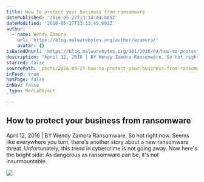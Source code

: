 ```yaml
---
title: How to protect your business from ransomware
datePublished: '2016-05-27T13:14:44.885Z'
dateModified: '2016-05-27T13:13:45.693Z'
author:
  - name: Wendy Zamora
    url: 'https://blog.malwarebytes.org/author/wzamora/'
    avatar: {}
isBasedOnUrl: 'https://blog.malwarebytes.org/101/2016/04/how-to-protect-your-business-from-ransomware/'
description: "April 12, 2016 | BY Wendy Zamora Ransomware. So hot right now. Seems like everywhere you turn, there's another story about a new ransomware threat. Unfortunately, this trend in cybercrime is not going away. Now here's the bright side: As dangerous as ransomware can be, it's not insurmountable."
starred: false
sourcePath: _posts/2016-05-27-how-to-protect-your-business-from-ransomware.md
inFeed: true
hasPage: false
inNav: false
_type: MediaObject

---
```

<article style=""><h1>How to protect your business from ransomware</h1><p>April 12, 2016 | BY Wendy Zamora Ransomware. So hot right now. Seems like everywhere you turn, there's another story about a new ransomware threat. Unfortunately, this trend in cybercrime is not going away. Now here's the bright side: As dangerous as ransomware can be, it's not insurmountable.</p><img src="https://blog.malwarebytes.org/wp-content/uploads/2016/04/INFOGRAPHIC-MalwareBytes-Ransomware-Infographic-UPDATE.jpg" /></article>
